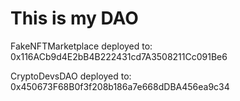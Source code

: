 # This is my DAO

FakeNFTMarketplace deployed to:  0x116ACb9d4E2bB4B222431cd7A3508211Cc091Be6

CryptoDevsDAO deployed to:  0x450673F68B0f3f208b186a7e668dDBA456ea9c34
